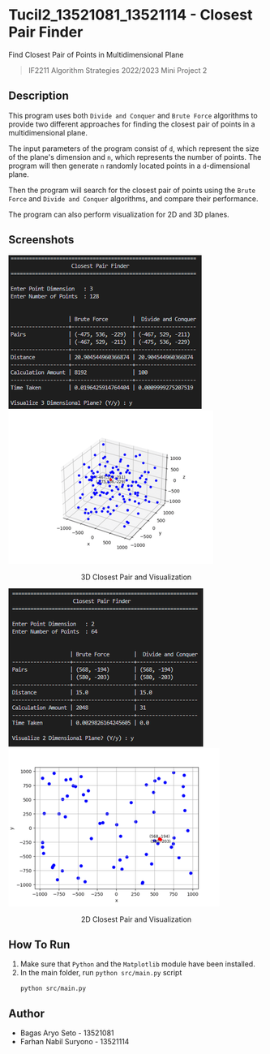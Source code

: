 # Tucil2_13521081_13521114 - Closest Pair Finder
Find Closest Pair of Points in Multidimensional Plane
> IF2211 Algorithm Strategies 2022/2023 Mini Project 2

## Description
This program uses both `Divide and Conquer` and `Brute Force` algorithms to provide two different approaches for finding the closest pair of points in a multidimensional plane.

The input parameters of the program consist of `d`, which represent the size of the plane's dimension and `n`, which represents the number of points. The program will then generate `n` randomly located points in a `d`-dimensional plane.

Then the program will search for the closest pair of points using the `Brute Force` and `Divide and Conquer` algorithms, and compare their performance.

The program can also perform visualization for 2D and 3D planes.

## Screenshots
![alt-text-1](doc/Screenshots/pair3D.png "3D Pair") ![alt-text-2](doc/Screenshots/vis3D.png "3D Visualization")
<p align="center">
  3D Closest Pair and Visualization
</p>

![alt-text-1](doc/Screenshots/pair2D.png "2D Pair") ![alt-text-2](doc/Screenshots/vis2D.png "2D Visualization")
<p align="center">
  2D Closest Pair and Visualization
</p>

## How To Run
1. Make sure that `Python` and the `Matplotlib` module have been installed.
2. In the main folder, run `python src/main.py` script
   ```
   python src/main.py
   ```

## Author
- Bagas Aryo Seto - 13521081
- Farhan Nabil Suryono - 13521114
